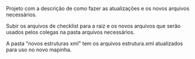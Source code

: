 Projeto com a descrição de como fazer as atualizações e os novos arquivos necessários.

Subir os arquivos de checklist para a raiz e os novos arquivos que serão usados pelos colegas na pasta arquivos necessários.

A pasta "novos estruturas xml" tem os arquivos estrutura.xml atualizados para uso no novo mapinha.
